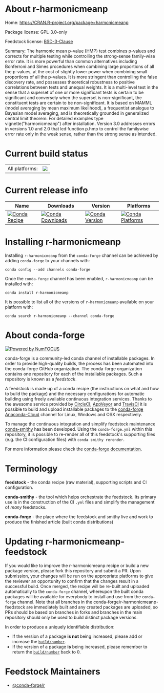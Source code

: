 About r-harmonicmeanp
=====================

Home: https://CRAN.R-project.org/package=harmonicmeanp

Package license: GPL-3.0-only

Feedstock license: [BSD-3-Clause](https://github.com/conda-forge/r-harmonicmeanp-feedstock/blob/master/LICENSE.txt)

Summary: The harmonic mean p-value (HMP) test combines p-values and corrects for multiple testing while controlling the strong-sense family-wise error rate. It is more powerful than common alternatives including Bonferroni and Simes procedures when combining large proportions of all the p-values, at the cost of slightly lower power when combining small proportions of all the p-values. It is more stringent than controlling the false discovery rate, and possesses theoretical robustness to positive correlations between tests and unequal weights. It is a multi-level test in the sense that a superset of one or more significant tests is certain to be significant and conversely when the superset is non-significant, the constituent tests are certain to be non-significant. It is based on MAMML (model averaging by mean maximum likelihood), a frequentist analogue to Bayesian model averaging, and is theoretically grounded in generalized central limit theorem. For detailed examples type vignette("harmonicmeanp") after installation. Version 3.0 addresses errors in versions 1.0 and 2.0 that led function p.hmp to control the familywise error rate only in the weak sense, rather than the strong sense as intended.

Current build status
====================


<table><tr><td>All platforms:</td>
    <td>
      <a href="https://dev.azure.com/conda-forge/feedstock-builds/_build/latest?definitionId=11049&branchName=master">
        <img src="https://dev.azure.com/conda-forge/feedstock-builds/_apis/build/status/r-harmonicmeanp-feedstock?branchName=master">
      </a>
    </td>
  </tr>
</table>

Current release info
====================

| Name | Downloads | Version | Platforms |
| --- | --- | --- | --- |
| [![Conda Recipe](https://img.shields.io/badge/recipe-r--harmonicmeanp-green.svg)](https://anaconda.org/conda-forge/r-harmonicmeanp) | [![Conda Downloads](https://img.shields.io/conda/dn/conda-forge/r-harmonicmeanp.svg)](https://anaconda.org/conda-forge/r-harmonicmeanp) | [![Conda Version](https://img.shields.io/conda/vn/conda-forge/r-harmonicmeanp.svg)](https://anaconda.org/conda-forge/r-harmonicmeanp) | [![Conda Platforms](https://img.shields.io/conda/pn/conda-forge/r-harmonicmeanp.svg)](https://anaconda.org/conda-forge/r-harmonicmeanp) |

Installing r-harmonicmeanp
==========================

Installing `r-harmonicmeanp` from the `conda-forge` channel can be achieved by adding `conda-forge` to your channels with:

```
conda config --add channels conda-forge
```

Once the `conda-forge` channel has been enabled, `r-harmonicmeanp` can be installed with:

```
conda install r-harmonicmeanp
```

It is possible to list all of the versions of `r-harmonicmeanp` available on your platform with:

```
conda search r-harmonicmeanp --channel conda-forge
```


About conda-forge
=================

[![Powered by NumFOCUS](https://img.shields.io/badge/powered%20by-NumFOCUS-orange.svg?style=flat&colorA=E1523D&colorB=007D8A)](http://numfocus.org)

conda-forge is a community-led conda channel of installable packages.
In order to provide high-quality builds, the process has been automated into the
conda-forge GitHub organization. The conda-forge organization contains one repository
for each of the installable packages. Such a repository is known as a *feedstock*.

A feedstock is made up of a conda recipe (the instructions on what and how to build
the package) and the necessary configurations for automatic building using freely
available continuous integration services. Thanks to the awesome service provided by
[CircleCI](https://circleci.com/), [AppVeyor](https://www.appveyor.com/)
and [TravisCI](https://travis-ci.com/) it is possible to build and upload installable
packages to the [conda-forge](https://anaconda.org/conda-forge)
[Anaconda-Cloud](https://anaconda.org/) channel for Linux, Windows and OSX respectively.

To manage the continuous integration and simplify feedstock maintenance
[conda-smithy](https://github.com/conda-forge/conda-smithy) has been developed.
Using the ``conda-forge.yml`` within this repository, it is possible to re-render all of
this feedstock's supporting files (e.g. the CI configuration files) with ``conda smithy rerender``.

For more information please check the [conda-forge documentation](https://conda-forge.org/docs/).

Terminology
===========

**feedstock** - the conda recipe (raw material), supporting scripts and CI configuration.

**conda-smithy** - the tool which helps orchestrate the feedstock.
                   Its primary use is in the construction of the CI ``.yml`` files
                   and simplify the management of *many* feedstocks.

**conda-forge** - the place where the feedstock and smithy live and work to
                  produce the finished article (built conda distributions)


Updating r-harmonicmeanp-feedstock
==================================

If you would like to improve the r-harmonicmeanp recipe or build a new
package version, please fork this repository and submit a PR. Upon submission,
your changes will be run on the appropriate platforms to give the reviewer an
opportunity to confirm that the changes result in a successful build. Once
merged, the recipe will be re-built and uploaded automatically to the
`conda-forge` channel, whereupon the built conda packages will be available for
everybody to install and use from the `conda-forge` channel.
Note that all branches in the conda-forge/r-harmonicmeanp-feedstock are
immediately built and any created packages are uploaded, so PRs should be based
on branches in forks and branches in the main repository should only be used to
build distinct package versions.

In order to produce a uniquely identifiable distribution:
 * If the version of a package **is not** being increased, please add or increase
   the [``build/number``](https://conda.io/docs/user-guide/tasks/build-packages/define-metadata.html#build-number-and-string).
 * If the version of a package **is** being increased, please remember to return
   the [``build/number``](https://conda.io/docs/user-guide/tasks/build-packages/define-metadata.html#build-number-and-string)
   back to 0.

Feedstock Maintainers
=====================

* [@conda-forge/r](https://github.com/conda-forge/r/)

